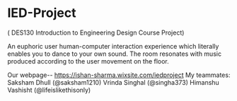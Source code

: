 # IED-Project
( DES130 Introduction to Engineering Design Course Project)

An euphoric user human-computer interaction experience which literally enables you to dance to your own sound. The room resonates with music produced according to the user movement on the floor.

Our webpage-- https://ishan-sharma.wixsite.com/iedproject
My teammates:
Saksham Dhull (@saksham1210)
Vrinda Singhal (@singha373)
Himanshu Vashisht (@lifeislikethisonly)
